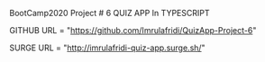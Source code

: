 BootCamp2020 Project # 6 
QUIZ APP In TYPESCRIPT 

GITHUB URL = "https://github.com/Imrulafridi/QuizApp-Project-6"

SURGE URL = "http://imrulafridi-quiz-app.surge.sh/"